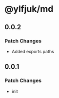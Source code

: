 # @ylfjuk/md

## 0.0.2

### Patch Changes

- Added exports paths

## 0.0.1

### Patch Changes

- init
